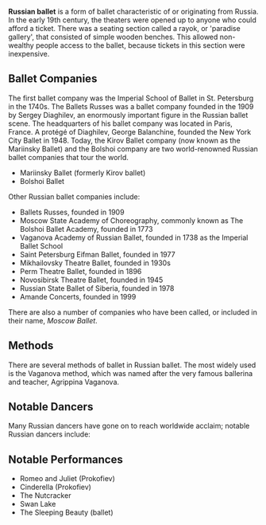 **Russian ballet** is a form of ballet characteristic of or originating
from Russia. In the early 19th century, the theaters were opened up to
anyone who could afford a ticket. There was a seating section called a
rayok, or 'paradise gallery', that consisted of simple wooden benches.
This allowed non-wealthy people access to the ballet, because tickets in
this section were inexpensive.

Ballet Companies
----------------

The first ballet company was the Imperial School of Ballet in St.
Petersburg in the 1740s. The Ballets Russes was a ballet company founded
in the 1909 by Sergey Diaghilev, an enormously important figure in the
Russian ballet scene. The headquarters of his ballet company was located
in Paris, France. A protégé of Diaghilev, George Balanchine, founded the
New York City Ballet in 1948. Today, the Kirov Ballet company (now known
as the Mariinsky Ballet) and the Bolshoi company are two world-renowned
Russian ballet companies that tour the world.

-   Mariinsky Ballet (formerly Kirov ballet)
-   Bolshoi Ballet

Other Russian ballet companies include:

-   Ballets Russes, founded in 1909
-   Moscow State Academy of Choreography, commonly known as The Bolshoi
    Ballet Academy, founded in 1773
-   Vaganova Academy of Russian Ballet, founded in 1738 as the Imperial
    Ballet School
-   Saint Petersburg Eifman Ballet, founded in 1977
-   Mikhailovsky Theatre Ballet, founded in 1930s
-   Perm Theatre Ballet, founded in 1896
-   Novosibirsk Theatre Ballet, founded in 1945
-   Russian State Ballet of Siberia, founded in 1978
-   Amande Concerts, founded in 1999

There are also a number of companies who have been called, or included
in their name, *Moscow Ballet*.

Methods
-------

There are several methods of ballet in Russian ballet. The most widely
used is the Vaganova method, which was named after the very famous
ballerina and teacher, Agrippina Vaganova.

Notable Dancers
---------------

Many Russian dancers have gone on to reach worldwide acclaim; notable
Russian dancers include:

Notable Performances
--------------------

-   Romeo and Juliet (Prokofiev)
-   Cinderella (Prokofiev)
-   The Nutcracker
-   Swan Lake
-   The Sleeping Beauty (ballet)

